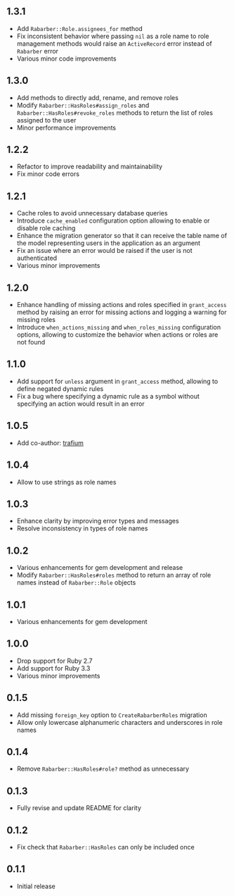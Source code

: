 ## 1.3.1

- Add `Rabarber::Role.assignees_for` method
- Fix inconsistent behavior where passing `nil` as a role name to role management methods would raise an `ActiveRecord` error instead of `Rabarber` error
- Various minor code improvements

## 1.3.0

- Add methods to directly add, rename, and remove roles
- Modify `Rabarber::HasRoles#assign_roles` and `Rabarber::HasRoles#revoke_roles` methods to return the list of roles assigned to the user
- Minor performance improvements

## 1.2.2

- Refactor to improve readability and maintainability
- Fix minor code errors

## 1.2.1

- Cache roles to avoid unnecessary database queries
- Introduce `cache_enabled` configuration option allowing to enable or disable role caching
- Enhance the migration generator so that it can receive the table name of the model representing users in the application as an argument
- Fix an issue where an error would be raised if the user is not authenticated
- Various minor improvements

## 1.2.0

- Enhance handling of missing actions and roles specified in `grant_access` method by raising an error for missing actions and logging a warning for missing roles
- Introduce `when_actions_missing` and `when_roles_missing` configuration options, allowing to customize the behavior when actions or roles are not found

## 1.1.0

- Add support for `unless` argument in `grant_access` method, allowing to define negated dynamic rules
- Fix a bug where specifying a dynamic rule as a symbol without specifying an action would result in an error

## 1.0.5

- Add co-author: [trafium](https://github.com/trafium)

## 1.0.4

- Allow to use strings as role names

## 1.0.3

- Enhance clarity by improving error types and messages
- Resolve inconsistency in types of role names

## 1.0.2

- Various enhancements for gem development and release
- Modify `Rabarber::HasRoles#roles` method to return an array of role names instead of `Rabarber::Role` objects

## 1.0.1

- Various enhancements for gem development

## 1.0.0

- Drop support for Ruby 2.7
- Add support for Ruby 3.3
- Various minor improvements

## 0.1.5

- Add missing `foreign_key` option to `CreateRabarberRoles` migration
- Allow only lowercase alphanumeric characters and underscores in role names

## 0.1.4

- Remove `Rabarber::HasRoles#role?` method as unnecessary

## 0.1.3

- Fully revise and update README for clarity

## 0.1.2

- Fix check that `Rabarber::HasRoles` can only be included once

## 0.1.1

- Initial release
